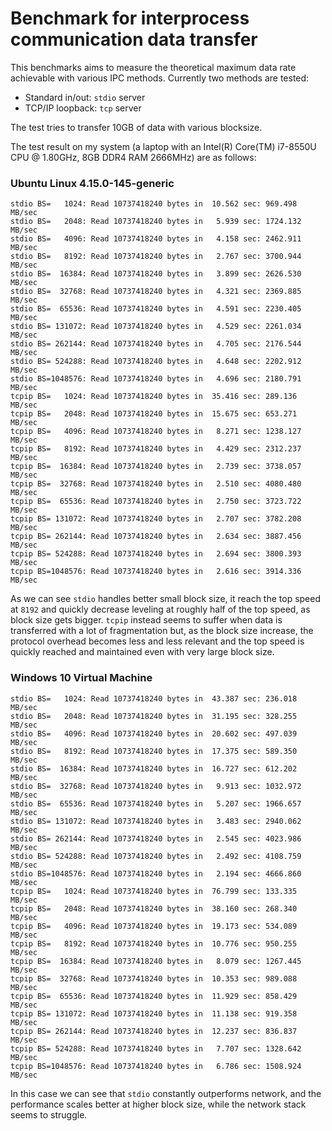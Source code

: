 # Benchmark for interprocess communication data transfer

This benchmarks aims to measure the theoretical maximum data rate achievable with various IPC methods.
Currently two methods are tested:

- Standard in/out: `stdio` server
- TCP/IP loopback: `tcp` server

The test tries to transfer 10GB of data with various blocksize.

The test result on my system (a laptop with an Intel(R) Core(TM) i7-8550U CPU @ 1.80GHz, 8GB DDR4 RAM 2666MHz) are as follows:

### Ubuntu Linux 4.15.0-145-generic

```
stdio BS=   1024: Read 10737418240 bytes in  10.562 sec: 969.498 MB/sec
stdio BS=   2048: Read 10737418240 bytes in   5.939 sec: 1724.132 MB/sec
stdio BS=   4096: Read 10737418240 bytes in   4.158 sec: 2462.911 MB/sec
stdio BS=   8192: Read 10737418240 bytes in   2.767 sec: 3700.944 MB/sec
stdio BS=  16384: Read 10737418240 bytes in   3.899 sec: 2626.530 MB/sec
stdio BS=  32768: Read 10737418240 bytes in   4.321 sec: 2369.885 MB/sec
stdio BS=  65536: Read 10737418240 bytes in   4.591 sec: 2230.405 MB/sec
stdio BS= 131072: Read 10737418240 bytes in   4.529 sec: 2261.034 MB/sec
stdio BS= 262144: Read 10737418240 bytes in   4.705 sec: 2176.544 MB/sec
stdio BS= 524288: Read 10737418240 bytes in   4.648 sec: 2202.912 MB/sec
stdio BS=1048576: Read 10737418240 bytes in   4.696 sec: 2180.791 MB/sec
tcpip BS=   1024: Read 10737418240 bytes in  35.416 sec: 289.136 MB/sec
tcpip BS=   2048: Read 10737418240 bytes in  15.675 sec: 653.271 MB/sec
tcpip BS=   4096: Read 10737418240 bytes in   8.271 sec: 1238.127 MB/sec
tcpip BS=   8192: Read 10737418240 bytes in   4.429 sec: 2312.237 MB/sec
tcpip BS=  16384: Read 10737418240 bytes in   2.739 sec: 3738.057 MB/sec
tcpip BS=  32768: Read 10737418240 bytes in   2.510 sec: 4080.480 MB/sec
tcpip BS=  65536: Read 10737418240 bytes in   2.750 sec: 3723.722 MB/sec
tcpip BS= 131072: Read 10737418240 bytes in   2.707 sec: 3782.208 MB/sec
tcpip BS= 262144: Read 10737418240 bytes in   2.634 sec: 3887.456 MB/sec
tcpip BS= 524288: Read 10737418240 bytes in   2.694 sec: 3800.393 MB/sec
tcpip BS=1048576: Read 10737418240 bytes in   2.616 sec: 3914.336 MB/sec
```

As we can see `stdio` handles better small block size, it reach the top speed at `8192` and quickly decrease leveling at roughly half of the top speed, as block size gets bigger.
`tcpip` instead seems to suffer when data is transferred with a lot of fragmentation but, as the block size increase, the protocol overhead becomes less and less relevant and the top speed is quickly reached and maintained even with very large block size.

### Windows 10 Virtual Machine

```
stdio BS=   1024: Read 10737418240 bytes in  43.387 sec: 236.018 MB/sec
stdio BS=   2048: Read 10737418240 bytes in  31.195 sec: 328.255 MB/sec
stdio BS=   4096: Read 10737418240 bytes in  20.602 sec: 497.039 MB/sec
stdio BS=   8192: Read 10737418240 bytes in  17.375 sec: 589.350 MB/sec
stdio BS=  16384: Read 10737418240 bytes in  16.727 sec: 612.202 MB/sec
stdio BS=  32768: Read 10737418240 bytes in   9.913 sec: 1032.972 MB/sec
stdio BS=  65536: Read 10737418240 bytes in   5.207 sec: 1966.657 MB/sec
stdio BS= 131072: Read 10737418240 bytes in   3.483 sec: 2940.062 MB/sec
stdio BS= 262144: Read 10737418240 bytes in   2.545 sec: 4023.986 MB/sec
stdio BS= 524288: Read 10737418240 bytes in   2.492 sec: 4108.759 MB/sec
stdio BS=1048576: Read 10737418240 bytes in   2.194 sec: 4666.860 MB/sec
tcpip BS=   1024: Read 10737418240 bytes in  76.799 sec: 133.335 MB/sec
tcpip BS=   2048: Read 10737418240 bytes in  38.160 sec: 268.340 MB/sec
tcpip BS=   4096: Read 10737418240 bytes in  19.173 sec: 534.089 MB/sec
tcpip BS=   8192: Read 10737418240 bytes in  10.776 sec: 950.255 MB/sec
tcpip BS=  16384: Read 10737418240 bytes in   8.079 sec: 1267.445 MB/sec
tcpip BS=  32768: Read 10737418240 bytes in  10.353 sec: 989.088 MB/sec
tcpip BS=  65536: Read 10737418240 bytes in  11.929 sec: 858.429 MB/sec
tcpip BS= 131072: Read 10737418240 bytes in  11.138 sec: 919.358 MB/sec
tcpip BS= 262144: Read 10737418240 bytes in  12.237 sec: 836.837 MB/sec
tcpip BS= 524288: Read 10737418240 bytes in   7.707 sec: 1328.642 MB/sec
tcpip BS=1048576: Read 10737418240 bytes in   6.786 sec: 1508.924 MB/sec
```

In this case we can see that `stdio` constantly outperforms network, and the performance scales better at higher block size, while the network stack seems to struggle.
